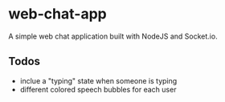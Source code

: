 # web-chat-app

A simple web chat application built with NodeJS and Socket.io.

## Todos

- inclue a "typing" state when someone is typing
- different colored speech bubbles for each user
